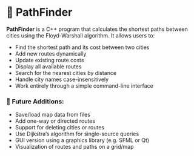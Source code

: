 # 🧭 PathFinder

**PathFinder** is a C++ program that calculates the shortest paths between cities using the Floyd-Warshall algorithm. It allows users to:

- Find the shortest path and its cost between two cities  
- Add new routes dynamically  
- Update existing route costs  
- Display all available routes  
- Search for the nearest cities by distance  
- Handle city names case-insensitively  
- Work entirely through a simple command-line interface  

### 🔮 Future Additions:

- Save/load map data from files  
- Add one-way or directed routes  
- Support for deleting cities or routes  
- Use Dijkstra’s algorithm for single-source queries  
- GUI version using a graphics library (e.g. SFML or Qt)  
- Visualization of routes and paths on a grid/map  
